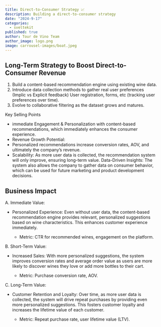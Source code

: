 ```yaml
---
title: Direct-to-Consumer Strategy 📈
description: Building a direct-to-consumer strategy
date: "2024-9-17"
categories:
  - sveltekit
published: true
author: Tour de Vino Team
author_image: logo.png
image: carrousel-images/boat.jpeg
---
```


## Long-Term Strategy to Boost Direct-to-Consumer Revenue 

1. Build a content-based recommendation engine using existing wine data.
2. Introduce data collection methods to gather real user preferences (Implic vs Explicit feedback)
    User registration, forms, etc (tracking user preferences over time).
3. Evolve to collaborative filtering as the dataset grows and matures.


Key Selling Points 
- immediate Engagement & Personalization with content-based recommendations, which immediately enhances the consumer experience.
- Revenue Growth Potential: 
- Personalized recommendations increase conversion rates, AOV, and ultimately the company’s revenue.
- Scalability: As more user data is collected, the recommendation system will only improve, ensuring long-term value.
Data-Driven Insights: The system also allows the company to gather data on consumer behavior, which can be used for future marketing and product development decisions.

## Business Impact

A. Immediate Value:
- Personalized Experience: Even without user data, the content-based recommendation engine provides relevant, personalized suggestions based on wine characteristics. This enhances customer experience immediately.

    - Metric: CTR for recommended wines, engagement on the platform.

B. Short-Term Value:
- Increased Sales: With more personalized suggestions, the system improves conversion rates and average order value as users are more likely to discover wines they love or add more bottles to their cart.

    - Metric: Purchase conversion rate, AOV.

C. Long-Term Value:
- Customer Retention and Loyalty: Over time, as more user data is collected, the system will drive repeat purchases by providing even more personalized suggestions. This fosters customer loyalty and increases the lifetime value of each customer.

    - Metric: Repeat purchase rate, user lifetime value (LTV).